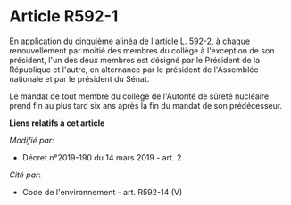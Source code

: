 # Article R592-1

En application du cinquième alinéa de l'article L. 592-2, à chaque renouvellement par moitié des membres du collège à
l'exception de son président, l'un des deux membres est désigné par le Président de la République et l'autre, en alternance
par le président de l'Assemblée nationale et par le président du Sénat.

Le mandat de tout membre du collège de l'Autorité de sûreté nucléaire prend fin au plus tard six ans après la fin du mandat
de son prédécesseur.

**Liens relatifs à cet article**

_Modifié par_:

  - Décret n°2019-190 du 14 mars 2019 - art. 2

_Cité par_:

  - Code de l'environnement - art. R592-14 (V)
